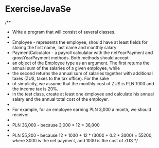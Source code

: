 # ExerciseJavaSe

/**
 * Write a program that will consist of several classes.
 *
 * Employee - represents the employee, should have at least fields for storing the first name, last name and monthly salary
 * PaymentCalculator - a payroll calculator with the netYearPayment and grossYearPayment methods. Both methods should accept
 * an object of the Employee type as an argument. The first returns the annual sum of the salaries of a given employee, while
 * the second returns the annual sum of salaries together with additional taxes (ZUS, taxes to the tax office). For the sake
 * of simplicity, we assume that the monthly cost of ZUS is PLN 1000 and the income tax is 20%.
 * In the test class, create at least one employee and calculate his annual salary and the annual total cost of the employer.
 *
 * For example, for an employee earning PLN 3,000 a month, we should receive:
 *
 * PLN 36,000 - because 3,000 * 12 = 36,000
 *
 * PLN 55,200 - because 12 * 1000 + 12 * (3000 + 0.2 * 3000) = 55200, where 3000 is the net payment, and 1000 is the cost of ZUS
 */

